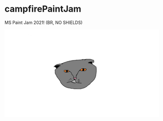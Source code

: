 # campfirePaintJam
MS Paint Jam 2021! (BR, NO SHIELDS)

![hellcat](Assets/Materials/Hellcat.png?raw=true "hellcat")
